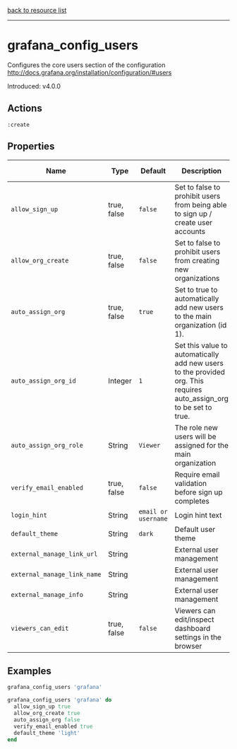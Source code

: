 [back to resource list](https://github.com/sous-chefs/grafana#resources)

---

# grafana_config_users

Configures the core users section of the configuration <http://docs.grafana.org/installation/configuration/#users>

Introduced: v4.0.0

## Actions

`:create`

## Properties

| Name                      | Type        |  Default                    | Description                                               | Allowed Values
| ------------------------- | ----------- | --------------------------- | --------------------------------------------------------- | --------------- |
| `allow_sign_up`           | true, false | `false`                     | Set to false to prohibit users from being able to sign up / create user accounts| true, false
| `allow_org_create`        | true, false | `false`                     | Set to false to prohibit users from creating new organizations | true, false
| `auto_assign_org`         | true, false | `true`                      | Set to true to automatically add new users to the main organization (id 1).| true, false
| `auto_assign_org_id`      | Integer     | `1`                         | Set this value to automatically add new users to the provided org. This requires auto_assign_org to be set to true. |
| `auto_assign_org_role`    | String      | `Viewer`                    | The role new users will be assigned for the main organization|
| `verify_email_enabled`    | true, false | `false`                     |  Require email validation before sign up completes        | true, false
| `login_hint`              | String      | `email or username`         | Login hint text                                           |
| `default_theme`           | String      | `dark`                      | Default user theme                                        | dark light
| `external_manage_link_url`| String      |                             | External user management                                  |
| `external_manage_link_name`|String      |                             | External user management                                  |
| `external_manage_info`    | String      |                             | External user management                                  |
| `viewers_can_edit`        | true, false | `false`                     | Viewers can edit/inspect dashboard settings in the browser| true, false

## Examples

```ruby
grafana_config_users 'grafana'
```

```ruby
grafana_config_users 'grafana' do
  allow_sign_up true
  allow_org_create true
  auto_assign_org false
  verify_email_enabled true
  default_theme 'light'
end
```
